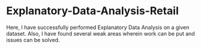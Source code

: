 # Explanatory-Data-Analysis-Retail
Here, I have successfully performed Explanatory Data Analysis on a given dataset. Also, I have found several weak areas wherein work can be put and issues can be solved.
